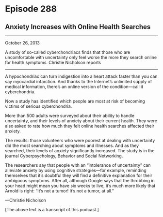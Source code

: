 # Episode 288

## Anxiety Increases with Online Health Searches

---

October 26, 2013

A study of so-called cyberchondriacs finds that those who are uncomfortable with uncertainty only feel worse the more they search online for health symptoms. Christie Nicholson reports

---

A hypochondriac can turn indigestion into a heart attack faster than you can say myocardial infarction. And thanks to the Internet’s unlimited supply of medical information, there’s an online version of the condition—call it cyberchondria.

Now a study has identified which people are most at risk of becoming victims of serious cyberchondria.

More than 500 adults were surveyed about their ability to handle uncertainty, and their levels of anxiety about their current health. They were also asked to rate how much they felt online health searches affected their anxiety.

The results: those volunteers who were poorest at dealing with uncertainty did the most searching about symptoms and illnesses. And as they searched, their levels of anxiety significantly increased. The study is in the journal Cyberpsychology, Behavior and Social Networking.

The researchers say that people with an “intolerance of uncertainty” can alleviate anxiety by using cognitive strategies—for example, reminding themselves that it’s doubtful they will find a definitive explanation for their ambiguous symptoms. After all, although Google says that the throbbing in your head might mean you have six weeks to live, it’s much more likely that Arnold is right: “It’s not a tumor! It’s not a tumor, at all.”

—Christie Nicholson

[The above text is a transcript of this podcast.]

